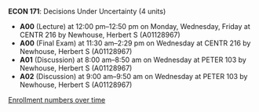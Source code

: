 **ECON 171**: Decisions Under Uncertainty (4 units)

- **A00** (Lecture) at 12:00 pm–12:50 pm on Monday, Wednesday, Friday at CENTR 216 by Newhouse, Herbert S (A01128967)
- **A00** (Final Exam) at 11:30 am–2:29 pm on Wednesday at CENTR 216 by Newhouse, Herbert S (A01128967)
- **A01** (Discussion) at 8:00 am–8:50 am on Wednesday at PETER 103 by Newhouse, Herbert S (A01128967)
- **A02** (Discussion) at 9:00 am–9:50 am on Wednesday at PETER 103 by Newhouse, Herbert S (A01128967)

[Enrollment numbers over time](./ECON171.tsv)
